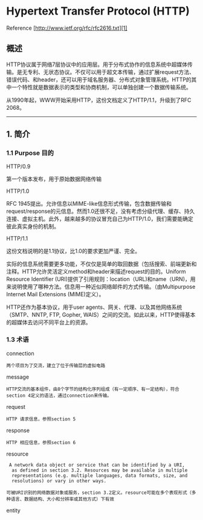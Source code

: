 # Hypertext Transfer Protocol (HTTP)

Reference [http://www.ietf.org/rfc/rfc2616.txt][1]

## 概述
HTTP协议属于网络7层协议中的应用层。用于分布式协作的信息系统中超媒体传输。是无专利、无状态协议。不仅可以用于超文本传输，通过扩展request方法、错误代码、和header，还可以用于域名服务器、分布式对象管理系统。HTTP的其中一个特性就是数据表示的类型和协商机制，可以单独创建一个数据传输系统。

从1990年起，WWW开始采用HTTP，这份文档定义了HTTP/1.1，升级到了RFC 2068。

---------

## 1. 简介

### 1.1 Purpose 目的

HTTP/0.9

第一个版本发布，用于原始数据网络传输

HTTP/1.0

RFC 1945提出。允许信息以MIME-like信息形式传输，包含数据传输和request/response的元信息。然而1.0还很不足，没有考虑分级代理、缓存、持久连接、虚拟主机。此外，越来越多的协议冒充自己为HTTP/1.0，我们需要能确定彼此真实身份的机制。

HTTP/1.1

这份文档说明的是1.1协议，比1.0的要求更加严谨、完全。

实际的信息系统需要更多功能，不仅仅是简单的取回数据（包括搜索、前端更新和注释。HTTP允许灵活定义method和header来描述request的目的。Uniform Resource Identifier (URI)提供了引用规则：location（URL)和name（URN)，用来说明使用了哪种方法。信息用一种近似网络邮件的方式传输。（由Multipurpose Internet Mail Extensions (MIME)定义）。

HTTP还作为基本协议，用于user agents、网关、代理、以及其他网络系统（SMTP、NNTP, FTP, Gopher, WAIS）之间的交流。如此以来，HTTP使得基本的超媒体去访问不同平台上的资源。

### 1.3 术语

connection

    两个项目为了交流，建立了位于传输层的虚拟电路

message

    HTTP交流的基本组件，由8个字节的结构化序列组成（有一定顺序、有一定结构），符合section 4定义的语法，通过connection来传输。

request

    HTTP 请求信息，参照section 5

response

    HTTP 相应信息，参照section 6

resource

     A network data object or service that can be identified by a URI,
      as defined in section 3.2. Resources may be available in multiple
      representations (e.g. multiple languages, data formats, size, and
      resolutions) or vary in other ways.

    可被URI识别的网络数据对象或服务，section 3.2定义。resource可能在多个表现形式（多种语言、数据结构、大小和分辨率或其他方式）下有效

entity




  [1]: http://www.ietf.org/rfc/rfc2616.txt
